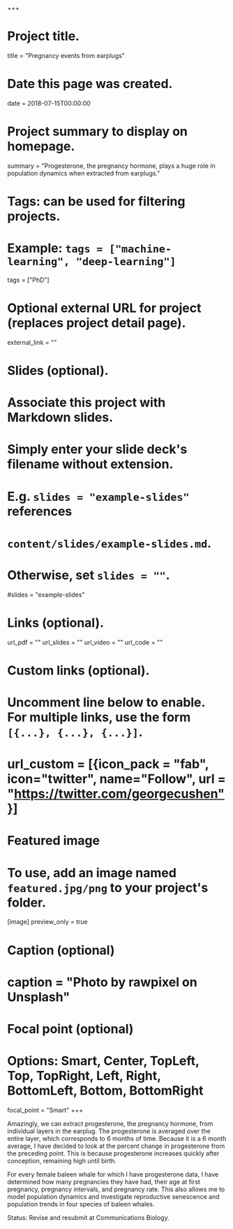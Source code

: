 +++
# Project title.
title = "Pregnancy events from earplugs"

# Date this page was created.
date = 2018-07-15T00:00:00

# Project summary to display on homepage.
summary = "Progesterone, the pregnancy hormone, plays a huge role in population dynamics when extracted from earplugs."

# Tags: can be used for filtering projects.
# Example: `tags = ["machine-learning", "deep-learning"]`
tags = ["PhD"]

# Optional external URL for project (replaces project detail page).
external_link = ""

# Slides (optional).
#   Associate this project with Markdown slides.
#   Simply enter your slide deck's filename without extension.
#   E.g. `slides = "example-slides"` references 
#   `content/slides/example-slides.md`.
#   Otherwise, set `slides = ""`.
#slides = "example-slides"

# Links (optional).
url_pdf = ""
url_slides = ""
url_video = ""
url_code = ""

# Custom links (optional).
#   Uncomment line below to enable. For multiple links, use the form `[{...}, {...}, {...}]`.
# url_custom = [{icon_pack = "fab", icon="twitter", name="Follow", url = "https://twitter.com/georgecushen"}]

# Featured image
# To use, add an image named `featured.jpg/png` to your project's folder. 
[image]
  preview_only = true
  # Caption (optional)
  # caption = "Photo by rawpixel on Unsplash"
  
  # Focal point (optional)
  # Options: Smart, Center, TopLeft, Top, TopRight, Left, Right, BottomLeft, Bottom, BottomRight
  focal_point = "Smart"
+++

Amazingly, we can extract progesterone, the pregnancy hormone, from individual layers in the earplug. The progesterone is averaged over the entire layer, which corresponds to 6 months of time. Because it is a 6 month average, I have decided to look at the percent change in progesterone from the preceding point. This is because progesterone increases quickly after conception, remaining high until birth. 

For every female baleen whale for which I have progesterone data, I have determined how many pregnancies they have had, their age at first pregnancy, pregnancy intervals, and pregnancy rate. This also allows me to model population dynamics and investigate reproductive senescence and population trends in four species of baleen whales. 

Status: Revise and resubmit at Communications Biology.
